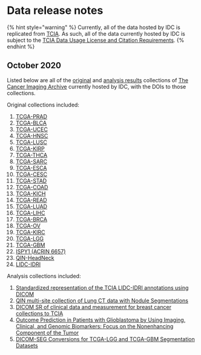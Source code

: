 # Data release notes

{% hint style="warning" %}
Currently, all of the data hosted by IDC is replicated from [TCIA](https://www.cancerimagingarchive.net/). As such, all of the data currently hosted by IDC is subject to the [TCIA Data Usage License and Citation Requirements](https://wiki.cancerimagingarchive.net/x/c4hF).
{% endhint %}

## October 2020

Listed below are all of the [original](https://www.cancerimagingarchive.net/collections/) and [analysis results](https://www.cancerimagingarchive.net/tcia-analysis-results/) collections of [The Cancer Imaging Archive](https://www.cancerimagingarchive.net/) currently hosted by IDC, with the DOIs to those collections.

Original collections included:

1. [TCGA-PRAD](https://10.7937/K9/TCIA.2016.YXOGLM4Y) 
2. [TCGA-BLCA](https://10.7937/K9/TCIA.2016.8LNG8XDR) 
3. [TCGA-UCEC](https://10.7937/K9/TCIA.2016.GKJ0ZWAC) 
4. [TCGA-HNSC](https://10.7937/K9/TCIA.2016.LXKQ47MS) 
5. [TCGA-LUSC](https://10.7937/K9/TCIA.2016.TYGKKFMQ) 
6. [TCGA-KIRP](https://10.7937/K9/TCIA.2016.ACWOGBEF) 
7. [TCGA-THCA](https://10.7937/K9/TCIA.2016.9ZFRVF1B) 
8. [TCGA-SARC](https://10.7937/K9/TCIA.2016.CX6YLSUX) 
9. [TCGA-ESCA](https://10.7937/K9/TCIA.2016.VPTNRGFY) 
10. [TCGA-CESC](https://10.7937/K9/TCIA.2016.SQ4M8YP4) 
11. [TCGA-STAD](https://10.7937/K9/TCIA.2016.GDHL9KIM) 
12. [TCGA-COAD](https://10.7937/K9/TCIA.2016.HJJHBOXZ) 
13. [TCGA-KICH](https://10.7937/K9/TCIA.2016.YU3RBCZN) 
14. [TCGA-READ](https://10.7937/K9/TCIA.2016.F7PPNPNU) 
15. [TCGA-LUAD](https://10.7937/K9/TCIA.2016.JGNIHEP5) 
16. [TCGA-LIHC](https://10.7937/K9/TCIA.2016.IMMQW8UQ) 
17. [TCGA-BRCA](https://10.7937/K9/TCIA.2016.AB2NAZRP) 
18. [TCGA-OV](https://10.7937/K9/TCIA.2016.NDO1MDFQ) 
19. [TCGA-KIRC](https://10.7937/K9/TCIA.2016.V6PBVTDR) 
20. [TCGA-LGG](https://10.7937/K9/TCIA.2016.L4LTD3TK) 
21. [TCGA-GBM](https://10.7937/K9/TCIA.2016.RNYFUYE9)
22. [ISPY1 \(ACRIN 6657\)](https://10.7937/K9/TCIA.2016.HdHpgJLK) 
23. [QIN-HeadNeck](https://10.7937/K9/TCIA.2015.K0F5CGLI) 
24. [LIDC-IDRI](https://10.7937/K9/TCIA.2015.LO9QL9SX) 

Analysis collections included:

1. [Standardized representation of the TCIA LIDC-IDRI annotations using DICOM](https://10.7937/TCIA.2018.h7umfurq) 
2. [QIN multi-site collection of Lung CT data with Nodule Segmentations](https://10.7937/K9/TCIA.2015.1BUVFJR7) 
3. [DICOM SR of clinical data and measurement for breast cancer collections to TCIA](https://10.7937/TCIA.2019.wgllssg1) 
4. [Outcome Prediction in Patients with Glioblastoma by Using Imaging, Clinical, and Genomic Biomarkers: Focus on the Nonenhancing Component of the Tumor](https://10.7937/K9/TCIA.2014.FAB7YRPZ) 
5. [DICOM-SEG Conversions for TCGA-LGG and TCGA-GBM Segmentation Datasets](https://10.7937/TCIA.2018.ow6ce3ml)

